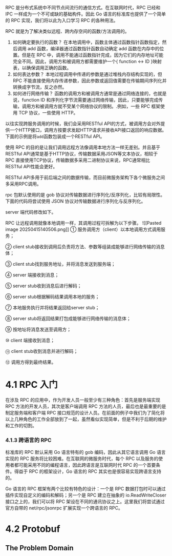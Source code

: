 RPC 是分布式系统中不同节点间流行的通信方式。在互联网时代，RPC 已经和 IPC 一样成为一个不可或缺的基础构件。因此 Go 语言的标准库也提供了一个简单的 RPC 实现，我们将以此为入口学习 RPC 的各种用法。

RPC 就是为了解决类似远程、跨内存空间的函数/方法调用的。
1. 如何确定要执行的函数？ 在本地调用中，函数主体通过函数指针函数指定，然后调用 add 函数，编译器通过函数指针函数自动确定 add 函数在内存中的位置。但是在 RPC 中，调用不能通过函数指针完成，因为它们的内存地址可能完全不同。因此，调用方和被调用方都需要维护一个{ function <-> ID }映射表，以确保调用正确的函数。
2. 如何表达参数？ 本地过程调用中传递的参数是通过堆栈内存结构实现的，但 RPC 不能直接使用内存传递参数，因此参数或返回值需要在传输期间序列化并转换成字节流，反之亦然。
3. 如何进行网络传输？ 函数的调用方和被调用方通常是通过网络连接的，也就是说，function ID 和序列化字节流需要通过网络传输，因此，只要能够完成传输，调用方和被调用方就不受某个网络协议的限制。.例如，一些 RPC 框架使用 TCP 协议，一些使用 HTTP。

以往实现跨服务调用的时候，我们会采用RESTful API的方式，被调用方会对外提供一个HTTP接口，调用方按要求发起HTTP请求并接收API接口返回的响应数据。下面的示例是将`add`函数包装成一个RESTful API。

使用 RPC 的目的是让我们调用远程方法像调用本地方法一样无差别。并且基于RESTful API通常是基于HTTP协议，传输数据采用JSON等文本协议，相较于RPC 直接使用TCP协议，传输数据多采用二进制协议来说，RPC通常相比RESTful API性能会更好。

RESTful API多用于前后端之间的数据传输，而目前微服务架构下各个微服务之间多采用RPC调用。

rpc 包默认使用的是 gob 协议对传输数据进行序列化/反序列化，比较有局限性。下面的代码将尝试使用 JSON 协议对传输数据进行序列化与反序列化。

server 端代码修改如下。

RPC 让远程调用就像本地调用一样，其调用过程可拆解为以下步骤。
![[Pasted image 20250415140506.png]]
① 服务调用方（client）以本地调用方式调用服务；

② client stub接收到调用后负责将方法、参数等组装成能够进行网络传输的消息体；

③ client stub找到服务地址，并将消息发送到服务端；

④ server 端接收到消息；

⑤ server stub收到消息后进行解码；

⑥ server stub根据解码结果调用本地的服务；

⑦ 本地服务执行并将结果返回给server stub；

⑧ server stub将返回结果打包成能够进行网络传输的消息体；

⑨ 按地址将消息发送至调用方；

⑩ client 端接收到消息；

⑪ client stub收到消息并进行解码；

⑫ 调用方得到最终结果。

# 4.1 RPC 入门
在涉及 RPC 的应用中，作为开发人员一般至少有三种角色：首先是服务端实现 RPC 方法的开发人员，其次是客户端调用 RPC 方法的人员，最后也是最重要的是制定服务端和客户端 RPC 接口规范的设计人员。在前面的例子中我们为了简化将以上几种角色的工作全部放到了一起，虽然看似实现简单，但是不利于后期的维护和工作的切割。

### 4.1.3 跨语言的 RPC
标准库的 RPC 默认采用 Go 语言特有的 gob 编码，因此从其它语言调用 Go 语言实现的 RPC 服务将比较困难。在互联网的微服务时代，每个 RPC 以及服务的使用者都可能采用不同的编程语言，因此跨语言是互联网时代 RPC 的一个首要条件。得益于 RPC 的框架设计，Go 语言的 RPC 其实也是很容易实现跨语言支持的。

Go 语言的 RPC 框架有两个比较有特色的设计：一个是 RPC 数据打包时可以通过插件实现自定义的编码和解码；另一个是 RPC 建立在抽象的 io.ReadWriteCloser 接口之上的，我们可以将 RPC 架设在不同的通讯协议之上。这里我们将尝试通过官方自带的 net/rpc/jsonrpc 扩展实现一个跨语言的 RPC。

# 4.2 Protobuf
## The Problem Domain
